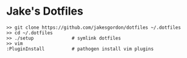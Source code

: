 Jake's Dotfiles
===============

    >> git clone https://github.com/jakesgordon/dotfiles ~/.dotfiles
    >> cd ~/.dotfiles
    >> ./setup              # symlink dotfiles
    >> vim
    :PluginInstall          # pathogen install vim plugins

